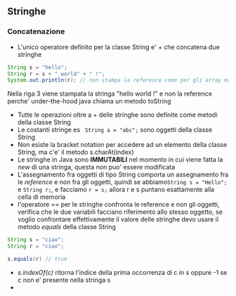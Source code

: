 ## Stringhe 
### Concatenazione
- L'unico operatore definito per la classe String e' + che concatena due stringhe
```java
String s = "hello";
String r = s + " world" + " !";
System.out.println(r); // non stampa la reference come per gli array ma il valore
```
Nella riga 3 viene stampata la stringa "hello world !" e non la reference perche' under-the-hood java chiama un metodo toString
- Tutte le operazioni oltre a + delle stringhe sono definite come metodi della classe String
- Le costanti stringe es `` String a = "abc";`` sono oggetti della classe String
- Non esiste la bracket notation per accedere ad un elemento della classe String, ma c'e' il metodo s.charAt(index)
- Le stringhe in Java sono **IMMUTABILI** nel momento in cui viene fatta la *new* di una stringa, questa non puo' essere modificata
- L'assegnamento fra oggetti di tipo String comporta un assegnamento fra le *reference* e non fra gli oggetti, quindi se abbiamo``String s = "Hello";`` e ``String r;``, e facciamo ``r = s;`` allora r e s puntano esattamente alla cella di memoria
- l'operatore == per le stringhe confronta le reference e non gli oggetti, verifica che le due variabili facciano riferimento allo stesso oggetto, se voglio confrontare effettivamente il valore delle stringhe devo usare il metodo *equals* della classe String
```java
String s = "ciao";
String r = "ciao";

s.equals(r) // true
```
- *s.indexOf(c)* ritorna l'indice della prima occorrenza di c in s oppure -1 se c non e' presente nella stringa s
- 
